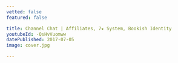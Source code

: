 ```yaml
---
vetted: false
featured: false

title: Channel Chat | Affiliates, 7★ System, Bookish Identity
youtubeId: -QsHvVuomww
datePublished: 2017-07-05
image: cover.jpg

---
```

